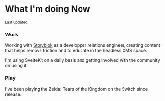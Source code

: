 <script>
  import { DateUpdated, Small } from '$lib/components'
</script>

# What I'm doing Now

<Small>
  Last updated: <DateUpdated date="2023-06-12" small="true" />
</Small>

### Work

Working with [Storyblok] as a developper relations engineer, creating
content that helps remove friction and to educate in the headless CMS
space.

I'm using SvelteKit on a daily basis and getting involved with the
community on using it.

### Play

I've been playing the Zelda: Tears of the Kingdom on the Switch since
release.

[storyblok]: https://www.storyblok.com/
